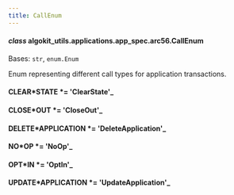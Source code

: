 ```yaml
---
title: CallEnum
---
```


#### _class_ algokit_utils.applications.app_spec.arc56.CallEnum

Bases: `str`, `enum.Enum`

Enum representing different call types for application transactions.

#### CLEAR*STATE *= 'ClearState'\_

#### CLOSE*OUT *= 'CloseOut'\_

#### DELETE*APPLICATION *= 'DeleteApplication'\_

#### NO*OP *= 'NoOp'\_

#### OPT*IN *= 'OptIn'\_

#### UPDATE*APPLICATION *= 'UpdateApplication'\_

